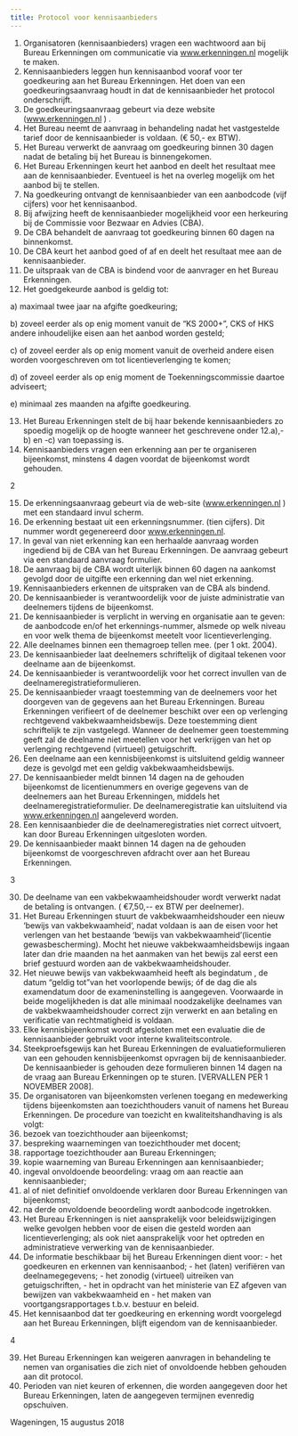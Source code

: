 ```yaml
---
title: Protocol voor kennisaanbieders
---
```

1. Organisatoren (kennisaanbieders) vragen een wachtwoord aan bij Bureau Erkenningen om communicatie via www.erkenningen.nl mogelijk te maken.
2. Kennisaanbieders leggen hun kennisaanbod vooraf voor ter goedkeuring aan het Bureau Erkenningen. Het doen van een goedkeuringsaanvraag houdt in dat de kennisaanbieder het protocol onderschrijft.
3. De goedkeuringsaanvraag gebeurt via deze website (www.erkenningen.nl ) .
4. Het Bureau neemt de aanvraag in behandeling nadat het vastgestelde tarief door de kennisaanbieder is voldaan. (€ 50,- ex BTW).
5. Het Bureau verwerkt de aanvraag om goedkeuring binnen 30 dagen nadat de betaling bij het Bureau is binnengekomen.
6. Het Bureau Erkenningen keurt het aanbod en deelt het resultaat mee aan de kennisaanbieder. Eventueel is het na overleg mogelijk om het aanbod bij te stellen.
7. Na goedkeuring ontvangt de kennisaanbieder van een aanbodcode (vijf cijfers) voor het kennisaanbod.
8. Bij afwijzing heeft de kennisaanbieder mogelijkheid voor een herkeuring bij de Commissie voor Bezwaar en Advies (CBA).
9. De CBA behandelt de aanvraag tot goedkeuring binnen 60 dagen na binnenkomst.
10. De CBA keurt het aanbod goed of af en deelt het resultaat mee aan de kennisaanbieder.
11. De uitspraak van de CBA is bindend voor de aanvrager en het Bureau Erkenningen.
12. Het goedgekeurde aanbod is geldig tot:

a) maximaal twee jaar na afgifte goedkeuring;

b) zoveel eerder als op enig moment vanuit de “KS 2000+”, CKS of HKS andere inhoudelijke eisen aan het aanbod worden gesteld;

c) of zoveel eerder als op enig moment vanuit de overheid andere eisen worden voorgeschreven om tot licentieverlenging te komen;

d) of zoveel eerder als op enig moment de Toekenningscommissie daartoe adviseert;

e) minimaal zes maanden na afgifte goedkeuring.

13. Het Bureau Erkenningen stelt de bij haar bekende kennisaanbieders zo spoedig mogelijk op de hoogte wanneer het geschrevene onder 12.a),-b) en -c) van toepassing is.
14. Kennisaanbieders vragen een erkenning aan per te organiseren bijeenkomst, minstens 4 dagen voordat de bijeenkomst wordt gehouden.

2

15. De erkenningsaanvraag gebeurt via de web-site (www.erkenningen.nl ) met een standaard invul scherm.
16. De erkenning bestaat uit een erkenningsnummer. (tien cijfers). Dit nummer wordt gegenereerd door www.erkenningen.nl.
17. In geval van niet erkenning kan een herhaalde aanvraag worden ingediend bij de CBA van het Bureau Erkenningen. De aanvraag gebeurt via een standaard aanvraag formulier.
18. De aanvraag bij de CBA wordt uiterlijk binnen 60 dagen na aankomst gevolgd door de uitgifte een erkenning dan wel niet erkenning.
19. Kennisaanbieders erkennen de uitspraken van de CBA als bindend.
20. De kennisaanbieder is verantwoordelijk voor de juiste administratie van deelnemers tijdens de bijeenkomst.
21. De kennisaanbieder is verplicht in werving en organisatie aan te geven: de aanbodcode en/of het erkennings-nummer, alsmede op welk niveau en voor welk thema de bijeenkomst meetelt voor licentieverlenging.
22. Alle deelnames binnen een themagroep tellen mee. (per 1 okt. 2004).
23. De kennisaanbieder laat deelnemers schriftelijk of digitaal tekenen voor deelname aan de bijeenkomst.
24. De kennisaanbieder is verantwoordelijk voor het correct invullen van de deelnameregistratieformulieren.
25. De kennisaanbieder vraagt toestemming van de deelnemers voor het doorgeven van de gegevens aan het Bureau Erkenningen. Bureau Erkenningen verifieert of de deelnemer beschikt over een op verlenging rechtgevend vakbekwaamheidsbewijs. Deze toestemming dient schriftelijk te zijn vastgelegd. Wanneer de deelnemer geen toestemming geeft zal de deelname niet meetellen voor het verkrijgen van het op verlenging rechtgevend (virtueel) getuigschrift.
26. Een deelname aan een kennisbijeenkomst is uitsluitend geldig wanneer deze is gevolgd met een geldig vakbekwaamheidsbewijs.
27. De kennisaanbieder meldt binnen 14 dagen na de gehouden bijeenkomst de licentienummers en overige gegevens van de deelnemers aan het Bureau Erkenningen, middels het deelnameregistratieformulier. De deelnameregistratie kan uitsluitend via www.erkenningen.nl aangeleverd worden.
28. Een kennisaanbieder die de deelnameregistraties niet correct uitvoert, kan door Bureau Erkenningen uitgesloten worden.
29. De kennisaanbieder maakt binnen 14 dagen na de gehouden bijeenkomst de voorgeschreven afdracht over aan het Bureau Erkenningen.

3

30. De deelname van een vakbekwaamheidshouder wordt verwerkt nadat de betaling is ontvangen. ( €7,50,-- ex BTW per deelnemer).
31. Het Bureau Erkenningen stuurt de vakbekwaamheidshouder een nieuw ‘bewijs van vakbekwaamheid’, nadat voldaan is aan de eisen voor het verlengen van het bestaande ‘bewijs van vakbekwaamheid’(licentie gewasbescherming). Mocht het nieuwe vakbekwaamheidsbewijs ingaan later dan drie maanden na het aanmaken van het bewijs zal eerst een brief gestuurd worden aan de vakbekwaamheidshouder.
32. Het nieuwe bewijs van vakbekwaamheid heeft als begindatum , de datum “geldig tot”van het voorlopende bewijs; óf de dag die als examendatum door de exameninstelling is aangegeven. Voorwaarde in beide mogelijkheden is dat alle minimaal noodzakelijke deelnames van de vakbekwaamheidshouder correct zijn verwerkt en aan betaling en verificatie van rechtmatigheid is voldaan.
33. Elke kennisbijeenkomst wordt afgesloten met een evaluatie die de kennisaanbieder gebruikt voor interne kwaliteitscontrole.
34. Steekproefsgewijs kan het Bureau Erkenningen de evaluatieformulieren van een gehouden kennisbijeenkomst opvragen bij de kennisaanbieder. De kennisaanbieder is gehouden deze formulieren binnen 14 dagen na de vraag aan Bureau Erkenningen op te sturen. \[VERVALLEN PER 1 NOVEMBER 2008].
35. De organisatoren van bijeenkomsten verlenen toegang en medewerking tijdens bijeenkomsten aan toezichthouders vanuit of namens het Bureau Erkenningen. De procedure van toezicht en kwaliteitshandhaving is als volgt:
36. bezoek van toezichthouder aan bijeenkomst;
37. bespreking waarnemingen van toezichthouder met docent;
38. rapportage toezichthouder aan Bureau Erkenningen;
39. kopie waarneming van Bureau Erkenningen aan kennisaanbieder;
40. ingeval onvoldoende beoordeling: vraag om aan reactie aan kennisaanbieder;
41. al of niet definitief onvoldoende verklaren door Bureau Erkenningen van bijeenkomst;
42. na derde onvoldoende beoordeling wordt aanbodcode ingetrokken.
43. Het Bureau Erkenningen is niet aansprakelijk voor beleidswijzigingen welke gevolgen hebben voor de eisen die gesteld worden aan licentieverlenging; als ook niet aansprakelijk voor het optreden en administratieve verwerking van de kennisaanbieder.
44. De informatie beschikbaar bij het Bureau Erkenningen dient voor: - het goedkeuren en erkennen van kennisaanbod; - het (laten) verifiëren van deelnamegegevens; - het zonodig (virtueel) uitreiken van getuigschriften, - het in opdracht van het ministerie van EZ afgeven van bewijzen van vakbekwaamheid en - het maken van voortgangsrapportages t.b.v. bestuur en beleid.
45. Het kennisaanbod dat ter goedkeuring en erkenning wordt voorgelegd aan het Bureau Erkenningen, blijft eigendom van de kennisaanbieder.

4

39. Het Bureau Erkenningen kan weigeren aanvragen in behandeling te nemen van organisaties die zich niet of onvoldoende hebben gehouden aan dit protocol.
40. Perioden van niet keuren of erkennen, die worden aangegeven door het Bureau Erkenningen, laten de aangegeven termijnen evenredig opschuiven.

Wageningen, 15 augustus 2018
